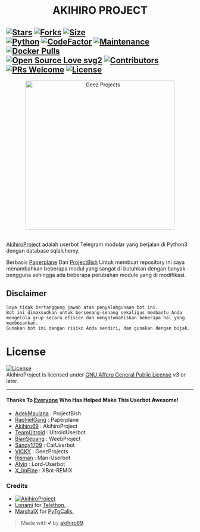 <h1 align="center">AKIHIRO PROJECT</h1>

<p align="center">

[![Stars](https://img.shields.io/github/stars/vckyou/GeezProjects?style=flat-square&color=yellow)](https://github.com/vckyou/GeezProjects/stargazers)
[![Forks](https://img.shields.io/github/forks/vckyou/GeezProjects?style=flat-square&color=orange)](https://github.com/vckyou/GeezProjects/fork)
[![Size](https://img.shields.io/github/repo-size/vckyou/GeezProjects?style=flat-square&color=green)](https://github.com/vckyou/GeezProjects/)   
[![Python](https://img.shields.io/badge/Python-v3.10.2-blue)](https://www.python.org/)
[![CodeFactor](https://www.codefactor.io/repository/github/vckyou/geezprojects/badge/master)](https://www.codefactor.io/repository/github/vckyou/geezprojects/overview/master)
[![Maintenance](https://img.shields.io/badge/Maintained%3F-yes-green.svg)](https://github.com/vckyou/GeezProjects/graphs/commit-activity)
[![Docker Pulls](https://img.shields.io/docker/pulls/vckyouuu/geez?style=flat-square)](https://img.shields.io/docker/pulls/vckyouuu/geez?style=flat-square)   
[![Open Source Love svg2](https://badges.frapsoft.com/os/v2/open-source.svg?v=103)](https://github.com/vckyou/GeezProjects)
[![Contributors](https://img.shields.io/github/contributors/vckyou/GeezProjects?style=flat-square&color=green)](https://github.com/vckyou/GeezProjects/graphs/contributors)
[![PRs Welcome](https://img.shields.io/badge/PRs-welcome-brightgreen.svg?style=flat-square)](https://makeapullrequest.com)
[![License](https://img.shields.io/badge/License-AGPL-blue)](https://github.com/vckyou/GeezProjects/blob/main/LICENSE)   
----

<p align="center">
   <a href="https://github.com/akihiro69/AkihiroProject"><img src="https://telegra.ph/file/5ed897c7b0c9e84d65327.png" alt="Geez Projects" width=400px></a>
   <br>
   <br>
</p>

[AkihiroProject](https://github.com/akihiro69/AkihiroProject) adalah userbot Telegram modular yang berjalan di Python3 dengan database sqlalchemy.

Berbasis [Paperplane](https://github.com/RaphielGang/Telegram-UserBot) Dan [ProjectBish](https://github.com/adekmaulana/ProjectBish)
Untuk membuat repository ini saya menambahkan beberapa modul yang sangat di butuhkan dengan banyak pengguna sehingga ada beberapa perubahan module yang di modifikasi.

## Disclaimer

```
Saya tidak bertanggung jawab atas penyalahgunaan bot ini.
Bot ini dimaksudkan untuk bersenang-senang sekaligus membantu Anda
mengelola grup secara efisien dan mengotomatiskan beberapa hal yang membosankan.
Gunakan bot ini dengan risiko Anda sendiri, dan gunakan dengan bijak.
```


# License
[![License](https://www.gnu.org/graphics/agplv3-155x51.png)](LICENSE)   
AkihiroProject is licensed under [GNU Affero General Public License](https://www.gnu.org/licenses/agpl-3.0.en.html) v3 or later.

---

#### Thanks To [Everyone](https://github.com/akihiro69/AkihiroProject/graphs/contributors) Who Has Helped Make This Userbot Awesome!
*   [AdekMaulana](https://github.com/adekmaulana) : ProjectBish
*   [RaphielGang](https://github.com/RaphielGang) : Paperplane
*   [Akihiro69](https://github.com/akihiro69/AkihiroProject) : AkihiroProject
*   [TeamUltroid](https://github.com/TeamUltroid/Ultroid) :  UltroidUserbot
*   [BianSepang](https://github.com/BianSepang/WeebProject) : WeebProject
*   [Sandy1709](https://github.com/sandy1709/catuserbot) : CatUserbot
*   [VICKY](https://github.com/vckyou/GeezProjects) :  GeezProjects
*   [Risman](https://github.com/mrismanaziz/Man-Userbot) :  Man-Userbot
*   [Alvin](https://github.com/Zora24/Lord-Userbot) : Lord-Userbot
*   [X_ImFine](https://github.com/ximfine) :  XBot-REMIX

### Credits
* [![AkihiroProject](https://img.shields.io/badge/AkihiroProject-contributions-fuchsia)](https://github.com/akihiro69/AkihiroProject/graphs/contributors)
* [Lonami](https://github.com/LonamiWebs/) for [Telethon.](https://github.com/LonamiWebs/Telethon)
* [MarshalX](https://github.com/MarshalX) for [PyTgCalls.](https://github.com/MarshalX/tgcalls)

> Made with 💕 by [akihiro69](https://t.me/akihiro69).    

 
